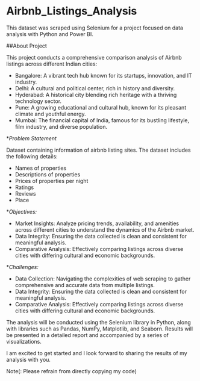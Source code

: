 # Airbnb_Listings_Analysis

This dataset was scraped using Selenium for a project focused on data analysis with Python and Power BI.

##About Project

This project conducts a comprehensive comparison analysis of Airbnb listings across different Indian cities:

- Bangalore: A vibrant tech hub known for its startups, innovation, and IT industry.
- Delhi: A cultural and political center, rich in history and diversity.
- Hyderabad: A historical city blending rich heritage with a thriving technology sector.
- Pune: A growing educational and cultural hub, known for its pleasant climate and youthful energy.
- Mumbai: The financial capital of India, famous for its bustling lifestyle, film industry, and diverse population.

**Problem Statement*

Dataset containing information of airbnb listing sites. The dataset includes the following details:

- Names of properties
- Descriptions of properties
- Prices of properties per night
- Ratings
- Reviews
- Place

**Objectives:*

- Market Insights: Analyze pricing trends, availability, and amenities across different cities to understand the dynamics of the Airbnb market.
- Data Integrity: Ensuring the data collected is clean and consistent for meaningful analysis.
- Comparative Analysis: Effectively comparing listings across diverse cities with differing cultural and economic backgrounds.

**Challenges:*

- Data Collection: Navigating the complexities of web scraping to gather comprehensive and accurate data from multiple listings.
- Data Integrity: Ensuring the data collected is clean and consistent for meaningful analysis.
- Comparative Analysis: Effectively comparing listings across diverse cities with differing cultural and economic backgrounds.
  

The analysis will be conducted using the Selenium library in Python, along with libraries such as Pandas, NumPy, Matplotlib, and Seaborn. Results will be presented in a detailed report and accompanied by a series of visualizations.

I am excited to get started and I look forward to sharing the results of my analysis with you.

Note(: Please refrain from directly copying my code)
